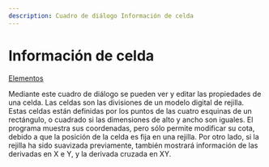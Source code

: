 ```yaml
---
description: Cuadro de diálogo Información de celda
---
```


# Información de celda

[Elementos](/mdtopx/fichas-de-herramientas/ficha-de-herramientas-editar/editar-elementos.md)

Mediante este cuadro de diálogo se pueden ver y editar las propiedades de una celda. Las celdas son las divisiones de un modelo digital de rejilla. Estas celdas están definidas por los puntos de las cuatro esquinas de un rectángulo, o cuadrado si las dimensiones de alto y ancho son iguales. El programa muestra sus coordenadas, pero sólo permite modificar su cota, debido a que la posición de la celda es fija en una rejilla. Por otro lado, si la rejilla ha sido suavizada previamente, también mostrará información de las derivadas en X e Y, y la derivada cruzada en XY.

